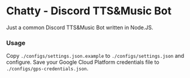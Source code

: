 # Chatty - Discord TTS&Music Bot
Just a common Discord TTS&Music Bot written in Node.JS. 

### Usage
Copy `./configs/settings.json.example` to `./configs/settings.json` and configure. 
Save your Google Cloud Platform credentials file to `./configs/gps-credentials.json`. 